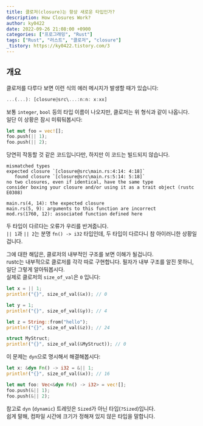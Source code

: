 ```yaml
---
title: 클로저(closure)는 항상 새로운 타입인가?
description: How Closures Work?
author: ky0422
date: 2022-09-26 21:08:00 +0900
categories: ["프로그래밍", "Rust"]
tags: ["Rust", "러스트", "클로저", "closure"]
_tistory: https://ky0422.tistory.com/3
---
```


## 개요

클로저를 다루다 보면 이런 식의 에러 메시지가 발생할 때가 있습니다:

```rust
...(...): [closure@src\...:n:n: x:xx]
```

보통 `integer`, `bool` 등의 타입 이름이 나오지만, 클로저는 위 형식과 같이 나옵니다.  
일단 이 상황은 잠시 미뤄둬봅시다:

```rust
let mut foo = vec![];
foo.push(|| 1);
foo.push(|| 2);
```

당연히 작동할 것 같은 코드입니다만, 하지만 이 코드는 빌드되지 않습니다.

```
mismatched types
expected closure `[closure@src\main.rs:4:14: 4:18]`
   found closure `[closure@src\main.rs:5:14: 5:18]`
no two closures, even if identical, have the same type
consider boxing your closure and/or using it as a trait object (rustc E0308)

main.rs(4, 14): the expected closure
main.rs(5, 9): arguments to this function are incorrect
mod.rs(1760, 12): associated function defined here
```

두 타입이 다르다는 오류가 우리를 반겨줍니다.  
`|| 1`과 `|| 2`는 분명 `fn() -> i32` 타입인데, 두 타입이 다르다니 참 아이러니한 상황일겁니다.

그에 대한 해답은, 클로저의 내부적인 구조를 보면 이해가 될겁니다.  
rustc는 내부적으로 클로저를 각각 따로 구현합니다. 필자가 내부 구조를 알진 못하니, 일단 그렇게 알아둬봅시다.  
실제로 클로저의 `size_of_val`은 `0` 입니다:

```rust
let x = || 1;
println!("{}", size_of_val(&x)); // 0

let y = 1;
println!("{}", size_of_val(&y)); // 4

let z = String::from("hello");
println!("{}", size_of_val(&z)); // 24

struct MyStruct;
println!("{}", size_of_val(&MyStruct)); // 0
```

이 문제는 `dyn`으로 명시해서 해결해봅시다:

```rust
let x: &dyn Fn() -> i32 = &|| 1;
println!("{}", size_of_val(&x)); // 16
```

```rust
let mut foo: Vec<&dyn Fn() -> i32> = vec![];
foo.push(&|| 1);
foo.push(&|| 2);
```

참고로 `dyn` (`dynamic`) 트레잇은 `Sized`가 아닌 타입(`?Sized`)입니다.  
쉽게 말해, 컴파일 시간에 크기가 정해져 있지 않은 타입을 말합니다.
